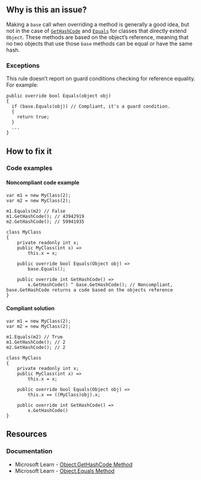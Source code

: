 ## Why is this an issue?

Making a `base` call when overriding a method is generally a good idea, but not in the case of [`GetHashCode`](https://learn.microsoft.com/en-us/dotnet/api/system.object.gethashcode) and [`Equals`](https://learn.microsoft.com/en-us/dotnet/api/system.object.equals) for classes that directly extend `Object`.
These methods are based on the object’s reference, meaning that no two objects that use those `base` methods can be equal or have the same
hash.

### Exceptions

This rule doesn’t report on guard conditions checking for reference equality. For example:

    public override bool Equals(object obj)
    {
      if (base.Equals(obj)) // Compliant, it's a guard condition.
      {
        return true;
      }
      ...
    }

## How to fix it

### Code examples

#### Noncompliant code example

    var m1 = new MyClass(2);
    var m2 = new MyClass(2);
    
    m1.Equals(m2) // False
    m1.GetHashCode(); // 43942919
    m2.GetHashCode(); // 59941935
    
    class MyClass
    {
        private readonly int x;
        public MyClass(int x) =>
            this.x = x;
    
        public override bool Equals(Object obj) =>
            base.Equals();
    
        public override int GetHashCode() =>
            x.GetHashCode() ^ base.GetHashCode(); // Noncompliant, base.GetHashCode returns a code based on the objects reference
    }

#### Compliant solution

    var m1 = new MyClass(2);
    var m2 = new MyClass(2);
    
    m1.Equals(m2) // True
    m1.GetHashCode(); // 2
    m2.GetHashCode(); // 2
    
    class MyClass
    {
        private readonly int x;
        public MyClass(int x) =>
            this.x = x;
    
        public override bool Equals(Object obj) =>
            this.x == ((MyClass)obj).x;
    
        public override int GetHashCode() =>
            x.GetHashCode()
    }

## Resources

### Documentation

- Microsoft Learn - [Object.GetHashCode Method](https://learn.microsoft.com/en-us/dotnet/api/system.object.gethashcode?view=net-7.0)
- Microsoft Learn - [Object.Equals Method](https://learn.microsoft.com/en-us/dotnet/api/system.object.equals)